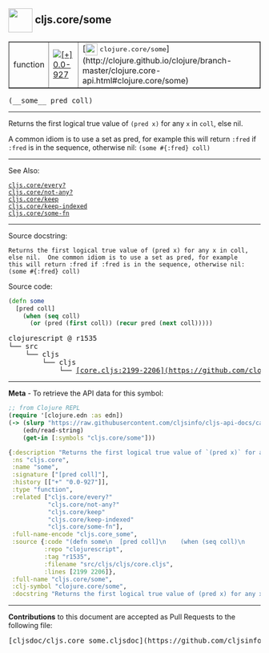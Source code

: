## <img width="48px" valign="middle" src="http://i.imgur.com/Hi20huC.png"> cljs.core/some

 <table border="1">
<tr>

<td>function</td>
<td><a href="https://github.com/cljsinfo/cljs-api-docs/tree/0.0-927"><img valign="middle" alt="[+] 0.0-927" src="https://img.shields.io/badge/+-0.0--927-lightgrey.svg"></a> </td>
<td>
[<img height="24px" valign="middle" src="http://i.imgur.com/1GjPKvB.png"> <samp>clojure.core/some</samp>](http://clojure.github.io/clojure/branch-master/clojure.core-api.html#clojure.core/some)
</td>
</tr>
</table>

 <samp>
(__some__ pred coll)<br>
</samp>

---

Returns the first logical true value of `(pred x)` for any `x` in `coll`, else
nil.

A common idiom is to use a set as pred, for example this will return `:fred` if
`:fred` is in the sequence, otherwise nil: `(some #{:fred} coll)`

---


See Also:

[`cljs.core/every?`](cljs.core_everyQMARK.md)<br>
[`cljs.core/not-any?`](cljs.core_not-anyQMARK.md)<br>
[`cljs.core/keep`](cljs.core_keep.md)<br>
[`cljs.core/keep-indexed`](cljs.core_keep-indexed.md)<br>
[`cljs.core/some-fn`](cljs.core_some-fn.md)<br>

---

Source docstring:

```
Returns the first logical true value of (pred x) for any x in coll,
else nil.  One common idiom is to use a set as pred, for example
this will return :fred if :fred is in the sequence, otherwise nil:
(some #{:fred} coll)
```

Source code:

```clj
(defn some
  [pred coll]
    (when (seq coll)
      (or (pred (first coll)) (recur pred (next coll)))))
```

 <pre>
clojurescript @ r1535
└── src
    └── cljs
        └── cljs
            └── <ins>[core.cljs:2199-2206](https://github.com/clojure/clojurescript/blob/r1535/src/cljs/cljs/core.cljs#L2199-L2206)</ins>
</pre>


---

__Meta__ - To retrieve the API data for this symbol:

```clj
;; from Clojure REPL
(require '[clojure.edn :as edn])
(-> (slurp "https://raw.githubusercontent.com/cljsinfo/cljs-api-docs/catalog/cljs-api.edn")
    (edn/read-string)
    (get-in [:symbols "cljs.core/some"]))
```

```clj
{:description "Returns the first logical true value of `(pred x)` for any `x` in `coll`, else\nnil.\n\nA common idiom is to use a set as pred, for example this will return `:fred` if\n`:fred` is in the sequence, otherwise nil: `(some #{:fred} coll)`",
 :ns "cljs.core",
 :name "some",
 :signature ["[pred coll]"],
 :history [["+" "0.0-927"]],
 :type "function",
 :related ["cljs.core/every?"
           "cljs.core/not-any?"
           "cljs.core/keep"
           "cljs.core/keep-indexed"
           "cljs.core/some-fn"],
 :full-name-encode "cljs.core_some",
 :source {:code "(defn some\n  [pred coll]\n    (when (seq coll)\n      (or (pred (first coll)) (recur pred (next coll)))))",
          :repo "clojurescript",
          :tag "r1535",
          :filename "src/cljs/cljs/core.cljs",
          :lines [2199 2206]},
 :full-name "cljs.core/some",
 :clj-symbol "clojure.core/some",
 :docstring "Returns the first logical true value of (pred x) for any x in coll,\nelse nil.  One common idiom is to use a set as pred, for example\nthis will return :fred if :fred is in the sequence, otherwise nil:\n(some #{:fred} coll)"}

```

---

__Contributions__ to this document are accepted as Pull Requests to the following file:

 <pre>
[cljsdoc/cljs.core_some.cljsdoc](https://github.com/cljsinfo/cljs-api-docs/blob/master/cljsdoc/cljs.core_some.cljsdoc)
</pre>

